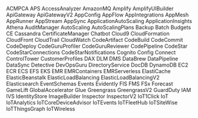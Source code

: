 ACMPCA
APS
AccessAnalyzer
AmazonMQ
Amplify
AmplifyUIBuilder
ApiGateway
ApiGatewayV2
AppConfig
AppFlow
AppIntegrations
AppMesh
AppRunner
AppStream
AppSync
ApplicationAutoScaling
ApplicationInsights
Athena
AuditManager
AutoScaling
AutoScalingPlans
Backup
Batch
Budgets
CE
Cassandra
CertificateManager
Chatbot
Cloud9
CloudFormation
CloudFront
CloudTrail
CloudWatch
CodeArtifact
CodeBuild
CodeCommit
CodeDeploy
CodeGuruProfiler
CodeGuruReviewer
CodePipeline
CodeStar
CodeStarConnections
CodeStarNotifications
Cognito
Config
Connect
ControlTower
CustomerProfiles
DAX
DLM
DMS
DataBrew
DataPipeline
DataSync
Detective
DevOpsGuru
DirectoryService
DocDB
DynamoDB
EC2
ECR
ECS
EFS
EKS
EMR
EMRContainers
EMRServerless
ElastiCache
ElasticBeanstalk
ElasticLoadBalancing
ElasticLoadBalancingV2
Elasticsearch
EventSchemas
Events
Evidently
FIS
FMS
FSx
Forecast
GameLift
GlobalAccelerator
Glue
Greengrass
GreengrassV2
GuardDuty
IAM
IVS
IdentityStore
ImageBuilder
Inspector
InspectorV2
IoT1Click
IoT
IoTAnalytics
IoTCoreDeviceAdvisor
IoTEvents
IoTFleetHub
IoTSiteWise
IoTThingsGraph
IoTWireless